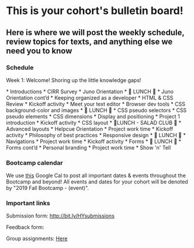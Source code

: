 # This is your cohort's bulletin board! 
## Here is where we will post the weekly schedule, review topics for texts, and anything else we need you to know

### Schedule

Week 1:  Welcome! Shoring up the little knowledge gaps!

<Monday />
* Introductions
* CIRR Survey
* Juno Orientation
* 🍴 LUNCH 🍴
* Juno Orientation cont’d
* Keeping organized as a developer
* HTML & CSS Review

<Tuesday />
* Kickoff activity
* Meet your text editor
* Browser dev tools
* CSS background-color and images
* 🍴 LUNCH 🍴
* CSS pseudo selectors
* CSS pseudo elements
* CSS dimensions
* Display and positioning
* Project 1 introduction

<Wednesday />
* Kickoff activity
* CSS layout
* 🥗LUNCH - SALAD CLUB 🥗
* Advanced layouts
* Helpcue Orientation
* Project work time

<Thursday />
* Kickoff activity
* Philosophy of best practices
* Responsive design
* 🍴 LUNCH 🍴
* Navigations
* Project work time

<Friday />
* Kickoff activity
* Forms
* 🍴 LUNCH 🍴
* Forms cont’d
* Personal branding
* Project work time
* Show 'n' Tell


### Bootcamp calendar
We use [this](https://calendar.google.com/calendar/embed?src=hackeryou.com_ckj6930nr6kraakaisos09cccs%40group.calendar.google.com&ctz=America%2FToronto) Google Cal to post all important dates & events throughout the Bootcamp and beyond! All events and dates for your cohort will be denoted by "2019 Fall Bootcamp - (event)".

### Important links
Submission form: http://bit.ly/HYsubmissions

Feedback form: 

Group assignments: [Here](https://docs.google.com/spreadsheets/d/1qw-dnRppkzRaXscOvdPusE1SHsEiSGnHQrPoRf2kujU/edit#gid=1112317742)

